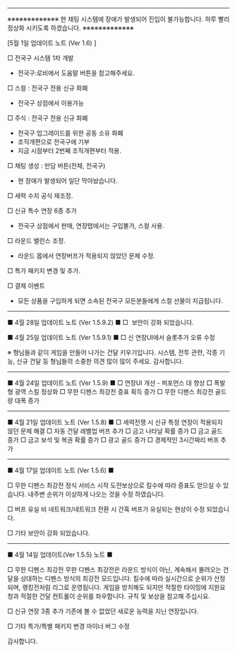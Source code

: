 -----------------------------------------------------------------
※※※※※※※※※※※※※
현 채팅 시스템에 장애가 발생되어 진입이 불가능합니다. 하루 빨리 정상화 시키도록 하겠습니다.
※※※※※※※※※※※※※

[5월 1일 업데이트 노트 (Ver 1.6) ]

□ 전국구 시스템 1차 개발
-  전국구:로비에서 도움말 버튼을 참고해주세요.

□ 스컬 : 전국구 전용 신규 화폐
-  전국구 상점에서 이용가능

□ 주식 : 전국구 전용 신규 화폐
-  전국구 업그레이드를 위한 공동 소유 화폐
-  조직개편으로 전국구에 기부
-  지금 시점부터 2번째 조직개편부터 적용.

□ 채팅 생성 : 만담 버튼(전체, 전국구)
-  현 장애가 발생되어 일단 막아놨습니다.

□ 세력 수치 공식 재조정.

□ 신규 특수 연장 6종 추가
-  전국구 상점에서 판매, 연장탭에서는 구입불가, 스컬 사용.

□ 라운드 밸런스 조정.
-  라운드 몹에서 연장버프가 적용되지 않았던 문제 수정.

□ 특가 패키지 변경 및 추가.

□ 결제 이벤트
-  모든 상품을 구입하게 되면 소속된 전국구 모든분들에게 스컬 선물이 지급됩니다.
-----------------------------------------------------------------

■ 4월 28일 업데이트 노트 (Ver 1.5.9.2) ■ 
□  보안이 강화 되었습니다.

■ 4월 25일 업데이트 노트 (Ver 1.5.9.1) ■ 
□ 신 연장UI에서 슬롯추가 오류 수정

※ 형님들과 같이 게임을 만들어 나가는 건달 키우기입니다.
시스템, 전투 관련, 각종 기능, 신규 건달 등 
형님들의 소중한 의견 많이 많이 주세요. 감사합니다.

-----------------------------------------------------------------

■ 4월 24일 업데이트 노트 (Ver 1.5.9) ■ 
□ 연장UI 개선 - 퍼포먼스 대 향상
□ 폭발형 광역 스킬 정상화
□ 무한 디펜스 최강전 증표 획득 증가 
□ 무한 디펜스 최강전 골드량 대폭 증가

-----------------------------------------------------------------

■ 4월 21일 업데이트 노트 (Ver 1.5.8) ■ 
□ 세력전쟁 시 신규 특정 연장이 적용되지 않던 문제 해결
□ 자동 건달 레벨업 버프 추가
□ 금고 나타날 확률 증가
□ 금고 골드 증가
□ 금고 보석 및 복권 확률 증가
□ 광고 골드 증가
□ 경제적인 3시간짜리 버프 추가

-----------------------------------------------------------------

■ 4월 17일 업데이트 노트 (Ver 1.5.6) ■ 

□ 무한 디펜스 최강전 정식 서비스 시작
도전보상으로 킬수에 따라 증표도 얻으실 수 있습니다.
내주변 순위가 이상하게 나오는 것을 수정 하였습니다.

□ 버프 유실
비 네트워크/네트워크 전환 시 간혹 버프가 유실되는 현상이 수정 되었습니다.

□ 기타
보안이 강화 되었습니다.

-----------------------------------------------------------------

■ 4월 14일 업데이트(Ver 1.5.5) 노트 ■

□ 무한 디펜스 최강전
무한 디펜스 최강전은 라운드 방식이 아닌, 계속해서 몰려오는 건달을 상대하는 디펜스 방식의 최강전 모드입니다.
킬수에 따라 실시간으로 순위가 산정되며, 랭킹전처럼 리그로 운영됩니다. 
게임을 방치해도 되지만 적절한 타이밍에 지원요청과 적절한 건달 컨트롤이 순위를 좌우합니다.
규칙 및 보상을 참고해 주십시요.

□ 신규 연장 3종 추가
기존에 볼 수 없었던 새로운 능력을 지닌 연장입니다.

□ 기타
특가/특별 패키지 변경
마이너 버그 수정


감사합니다.

